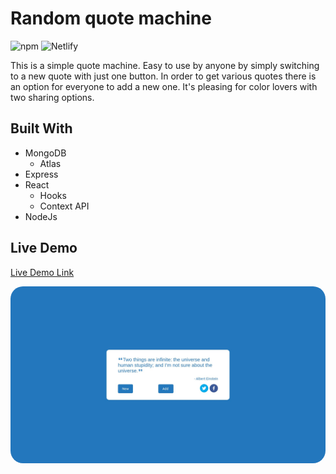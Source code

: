# Random quote machine

![npm](https://img.shields.io/npm/v/npm)
![Netlify](https://img.shields.io/netlify/ba93870d-d305-4c81-bdf9-94a78d5e1277)

This is a simple quote machine. Easy to use by anyone by simply switching to a new quote with just one button. In order to get various quotes there is an option for everyone to add a new one. It's pleasing for color lovers with two sharing options.

## Built With

- MongoDB
  - Atlas
- Express
- React
  - Hooks
  - Context API
- NodeJs

## Live Demo

[Live Demo Link](https://pensive-boyd-fe627b.netlify.app)

<img src="img/Screenshot_20201001_020046.jpg" width="550" style="border-radius : 20px" >

